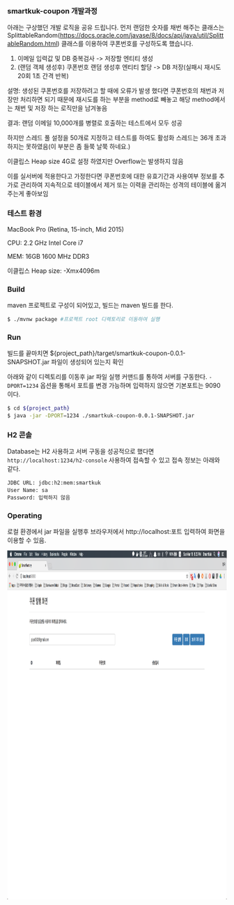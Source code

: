 ### smartkuk-coupon 개발과정 ###

아래는 구상했던 개발 로직을 공유 드립니다. 먼저 랜덤한 숫자를 채번 해주는 클래스는 SplittableRandom(https://docs.oracle.com/javase/8/docs/api/java/util/SplittableRandom.html) 클래스를 이용하여 쿠폰번호를 구성하도록 했습니다.

1. 이메일 입력값 및 DB 중복검사 -> 저장할 엔티티 생성
2. (랜덤 객체 생성후) 쿠폰번호 랜덤 생성후 엔티티 할당 -> DB 저장(실패시 재시도 20회 1초 간격 반복)

설명: 생성된 쿠폰번호를 저장하려고 할 때에 오류가 발생 했다면 쿠폰번호의 채번과 저장만 처리하면 되기 때문에 재시도를 하는 부분을 method로 빼놓고 해당 method에서는 채번 및 저장 하는 로직만을 남겨놓음 

결과:
랜덤 이메일 10,000개를 병렬로 호출하는 테스트에서 모두 성공

하지만 스레드 풀 설정을 50개로 지정하고 테스트를 하여도 활성화 스레드는 36개 초과하지는 못하였음(이 부분은 좀 들쭉 날쭉 하네요.)

이클립스 Heap size 4G로 설정 하였지만 Overflow는 발생하지 않음

이를 실서버에 적용한다고 가정한다면 쿠폰번호에 대한 유효기간과 사용여부 정보를 추가로 관리하여 지속적으로 테이블에서 제거 또는 이력을 관리하는 성격의 테이블에 옮겨 주는게 좋아보임


### 테스트 환경 ###
MacBook Pro (Retina, 15-inch, Mid 2015)

CPU: 2.2 GHz Intel Core i7

MEM: 16GB 1600 MHz DDR3

이클립스 Heap size: -Xmx4096m



### Build ###
maven 프로젝트로 구성이 되어있고, 빌드는 maven 빌드를 한다.

```bash
$ ./mvnw package #프로젝트 root 디렉토리로 이동하여 실행
```

### Run ###
빌드를 끝마치면 ${project_path}/target/smartkuk-coupon-0.0.1-SNAPSHOT.jar 파일이 생성되어 있는지 확인

아래와 같이 디렉토리를 이동후 jar 파일 실행 커맨드를 통하여 서버를 구동한다. `-DPORT=1234` 옵션을 통해서 포트를 변경 가능하며 입력하지 않으면 기본포트는 9090 이다.

```bash
$ cd ${project_path}
$ java -jar -DPORT=1234 ./smartkuk-coupon-0.0.1-SNAPSHOT.jar
```

### H2 콘솔 ###
Database는 H2 사용하고 서버 구동을 성공적으로 했다면 `http://localhost:1234/h2-console` 사용하여 접속할 수 있고 접속 정보는 아래와 같다.

```bash
JDBC URL: jdbc:h2:mem:smartkuk
User Name: sa
Password: 입력하지 않음
```

### Operating ###
로컬 환경에서 jar 파일을 실행후 브라우저에서 http://localhost:포트 입력하여 화면을 이용할 수 있음.

<img width="1280px" height="800px" src="./coupon_view.png" align="left" ></img>

[SplittableRandom]: https://docs.oracle.com/javase/8/docs/api/java/util/SplittableRandom.html